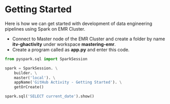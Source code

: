 # Getting Started

Here is how we can get started with development of data engineering pipelines using Spark on EMR Cluster.
* Connect to Master node of the EMR Cluster and create a folder by name **itv-ghactivity** under workspace **mastering-emr**.
* Create a program called as **app.py** and enter this code.

```python
from pyspark.sql import SparkSession

spark = SparkSession. \
    builder. \
    master('local'). \
    appName('GitHub Activity - Getting Started'). \
    getOrCreate()

spark.sql('SELECT current_date').show()
```